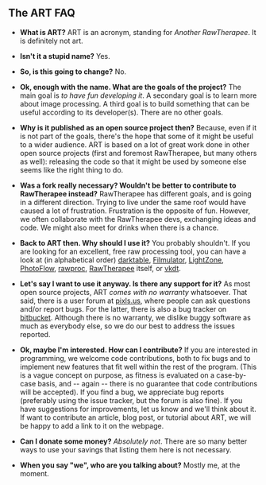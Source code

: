 <!-- [![ART](logo.png)](Home) -->

## The ART FAQ

- **What is ART?** 
  ART is an acronym, standing for *Another RawTherapee*. It is definitely not art.

- **Isn't it a stupid name?**
  Yes.

- **So, is this going to change?**
  No.

- **Ok, enough with the name. What are the goals of the project?**
  The main goal is *to have fun developing it*.
  A secondary goal is to learn more about image processing.
  A third goal is to build something that can be useful according to its developer(s).
  There are no other goals.

- **Why is it published as an open source project then?**
  Because, even if it is not part of the goals, there's the hope that some of it might be useful to a wider audience. ART is based on a lot of great work done in other open source projects (first and foremost RawTherapee, but many others as well): releasing the code so that it might be used by someone else seems like the right thing to do.

- **Was a fork really necessary? Wouldn't be better to contribute to RawTherapee instead?**
  RawTherapee has different goals, and is going in a different direction. Trying to live under the same roof would have caused a lot of frustration. Frustration is the opposite of fun. 
  However, we often collaborate with the RawTherapee devs, exchanging ideas and code. We might also meet for drinks when there is a chance.

- **Back to ART then. Why should I use it?**
  You probably shouldn't. If you are looking for an excellent, free raw processing tool, you can have a look at (in alphabetical order) [darktable](https://www.darktable.org), [Filmulator](https://filmulator.org), [LightZone](https://lightzoneproject.org), [PhotoFlow](https://aferrero2707.github.io/PhotoFlow/), [rawproc](https://github.com/butcherg/rawproc), [RawTherapee](http://rawtherapee.org) itself, or [vkdt](https://jo.dreggn.org/vkdt/).

- **Let's say I want to use it anyway. Is there any support for it?**
  As most open source projects, ART *comes with no warranty* whatsoever.
  That said, there is a user forum at [pixls.us](https://discuss.pixls.us/c/software/art/), where people can ask questions and/or report bugs. For the latter, there is also a bug tracker on [bitbucket](https://bitbucket.org/agriggio/art/issues/).   Although there is no warranty, we dislike buggy software as much as everybody else, so we do our best to address the issues reported.

- **Ok, maybe I'm interested. How can I contribute?**
  If you are interested in programming, we welcome code contributions, both to fix bugs and to implement new features that fit well within the rest of the program. (This is a vague concept on purpose, as fitness is evaluated on a case-by-case basis, and -- again -- there is no guarantee that code contributions will be accepted).
  If you find a bug, we appreciate bug reports (preferably using the issue tracker, but the forum is also fine).
  If you have suggestions for improvements, let us know and we'll think about it. 
  If want to contribute an article, blog post, or tutorial about ART, we will be happy to add a link to it on the webpage.

- **Can I donate some money?**
  *Absolutely not*. There are so many better ways to use your savings that listing them here is not necessary.

- **When you say "we", who are you talking about?**
  Mostly me, at the moment.

